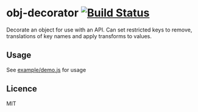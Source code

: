 # obj-decorator [![Build Status](https://travis-ci.org/pearlshare/obj-decorator.svg?branch=master)](https://travis-ci.org/pearlshare/obj-decorator)
Decorate an object for use with an API. Can set restricted keys to remove, translations of key names and apply transforms to values.


## Usage
See [example/demo.js](example/demo.js) for usage


## Licence
MIT
